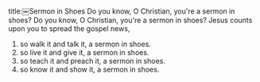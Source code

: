 title:￼Sermon in Shoes
Do you know, O Christian, you're a sermon in shoes? Do you know, O Christian, you're a sermon in shoes? Jesus counts upon you to
spread the gospel news,

1. so walk it and talk it, a sermon in shoes.
2. so live it and give it, a sermon in shoes.
3. so teach it and preach it, a sermon in shoes.
4. so know it and show it, a sermon in shoes.
